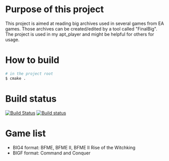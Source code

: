 # Purpose of this project
This project is aimed at reading big archives used in several games from EA games. Those archives can be created/edited by a tool 
called "FinalBig". The project is used in my apt_player and might be helpful for others for usage.

# How to build

```sh
# in the project root
$ cmake .
```

# Build status
[![Build Status](https://travis-ci.org/feliwir/libbig.svg?branch=master)](https://travis-ci.org/feliwir/libbig)
[![Build status](https://ci.appveyor.com/api/projects/status/e4rk2pd7dljs1777?svg=true)](https://ci.appveyor.com/project/feliwir/libapt)

# Game list
- BIG4 format:
BFME, BFME II, BFME II Rise of the Witchking
- BIGF format: 
Command and Conquer
